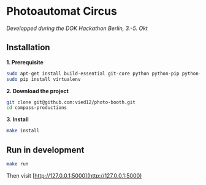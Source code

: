 Photoautomat Circus
===================

_Developped during the DOK Hackathon Berlin, 3.-5. Okt_

## Installation

**1. Prerequisite**
```bash
sudo apt-get install build-essential git-core python python-pip python-dev
sudo pip install virtualenv
```

**2.  Download the project**
```bash
git clone git@github.com:vied12/photo-booth.git
cd compass-productions
```

**3. Install**
```bash
make install
```

## Run in development

```bash
make run
```

Then visit [http://127.0.0.1:5000](http://127.0.0.1:5000)